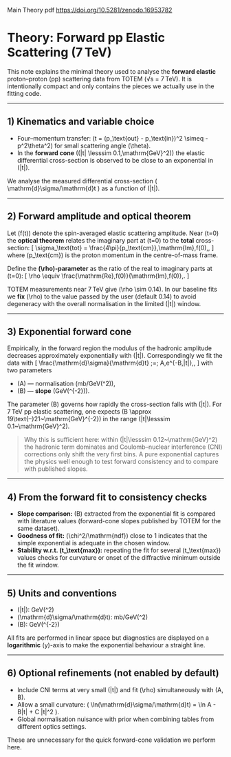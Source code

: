 
Main Theory pdf https://doi.org/10.5281/zenodo.16953782
# Theory: Forward pp Elastic Scattering (7 TeV)

This note explains the minimal theory used to analyse the **forward elastic** proton–proton (pp) scattering data from TOTEM (√s = 7 TeV). It is intentionally compact and only contains the pieces we actually use in the fitting code.

---

## 1) Kinematics and variable choice

- Four–momentum transfer: \(t = (p_\text{out} - p_\text{in})^2 \simeq -p^2\theta^2\) for small scattering angle \(\theta\).
- In the **forward cone** (\(|t| \lesssim 0.1\,\mathrm{GeV}^2\)) the elastic differential cross-section is observed to be close to an exponential in \(|t|\).

We analyse the measured differential cross-section \( \mathrm{d}\sigma/\mathrm{d}t \) as a function of \(|t|\).

---

## 2) Forward amplitude and optical theorem

Let \(f(t)\) denote the spin-averaged elastic scattering amplitude. Near \(t=0\) the **optical theorem** relates the imaginary part at \(t=0\) to the **total** cross-section:
\[
\sigma_\text{tot} = \frac{4\pi}{p_\text{cm}}\,\mathrm{Im}\,f(0)\,,
\]
where \(p_\text{cm}\) is the proton momentum in the centre-of-mass frame.

Define the **\(\rho\)-parameter** as the ratio of the real to imaginary parts at \(t=0\):
\[
\rho \equiv \frac{\mathrm{Re}\,f(0)}{\mathrm{Im}\,f(0)}\,.
\]

TOTEM measurements near 7 TeV give \(\rho \sim 0.14\). In our baseline fits we **fix** \(\rho\) to the value passed by the user (default 0.14) to avoid degeneracy with the overall normalisation in the limited \(|t|\) window.

---

## 3) Exponential forward cone

Empirically, in the forward region the modulus of the hadronic amplitude decreases approximately exponentially with \(|t|\). Correspondingly we fit the data with
\[
\frac{\mathrm{d}\sigma}{\mathrm{d}t} \;=\; A\,e^{-B\,|t|}\,,
\]
with two parameters
- \(A\) — normalisation (mb/GeV\(^2\)),
- \(B\) — **slope** (GeV\(^{-2}\)).

The parameter \(B\) governs how rapidly the cross-section falls with \(|t|\). For 7 TeV pp elastic scattering, one expects \(B \approx 19\text{–}21~\mathrm{GeV}^{-2}\) in the range \(|t|\lesssim 0.1~\mathrm{GeV}^2\).

> Why this is sufficient here: within \(|t|\lesssim 0.12~\mathrm{GeV}^2\) the hadronic term dominates and Coulomb–nuclear interference (CNI) corrections only shift the very first bins. A pure exponential captures the physics well enough to test forward consistency and to compare with published slopes.

---

## 4) From the forward fit to consistency checks

- **Slope comparison:** \(B\) extracted from the exponential fit is compared with literature values (forward-cone slopes published by TOTEM for the same dataset).
- **Goodness of fit:** \(\chi^2/\mathrm{ndf}\) close to 1 indicates that the simple exponential is adequate in the chosen window.
- **Stability w.r.t. \(t_\text{max}\):** repeating the fit for several \(t_\text{max}\) values checks for curvature or onset of the diffractive minimum outside the fit window.

---

## 5) Units and conventions

- \(|t|\): GeV\(^2\)
- \(\mathrm{d}\sigma/\mathrm{d}t\): mb/GeV\(^2\)
- \(B\): GeV\(^{-2}\)

All fits are performed in linear space but diagnostics are displayed on a **logarithmic** \(y\)-axis to make the exponential behaviour a straight line.

---

## 6) Optional refinements (not enabled by default)

- Include CNI terms at very small \(|t|\) and fit \(\rho\) simultaneously with \(A, B\).
- Allow a small curvature: \( \ln(\mathrm{d}\sigma/\mathrm{d}t) = \ln A - B|t| + C |t|^2 \).
- Global normalisation nuisance with prior when combining tables from different optics settings.

These are unnecessary for the quick forward-cone validation we perform here.
